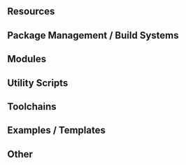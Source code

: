 ## Resources


## Package Management / Build Systems


## Modules


## Utility Scripts


## Toolchains


## Examples / Templates


## Other

